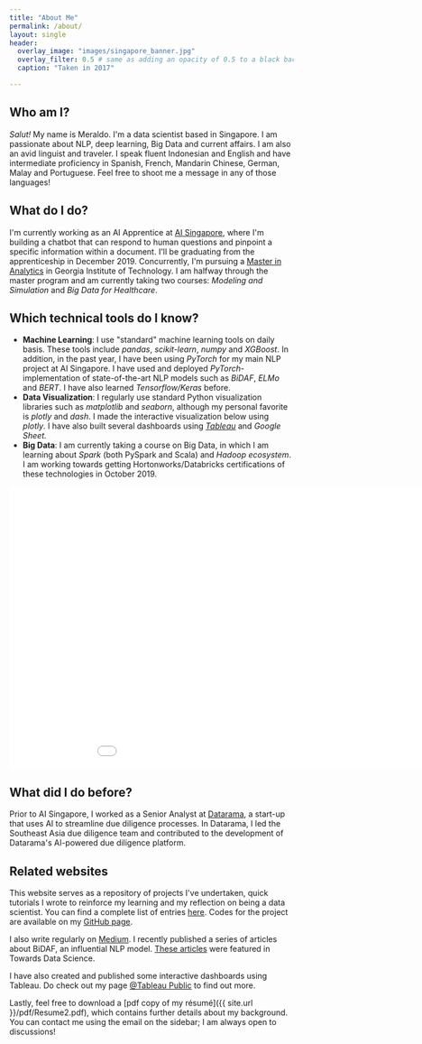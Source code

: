 ```yaml
---
title: "About Me"
permalink: /about/
layout: single
header:
  overlay_image: "images/singapore_banner.jpg"
  overlay_filter: 0.5 # same as adding an opacity of 0.5 to a black background
  caption: "Taken in 2017"

---
```

## Who am I?
 *Salut!* My name is Meraldo. I'm a data scientist based in Singapore. I am passionate about NLP, deep learning, Big Data and current affairs. I am also an avid linguist and traveler. I speak fluent Indonesian and English and have intermediate proficiency in  Spanish, French, Mandarin Chinese, German, Malay and Portuguese. Feel free to shoot me a message in any of those languages!

## What do I do?
I'm currently working as an AI Apprentice at [AI Singapore](https://www.aisingapore.org/), where I'm building a chatbot that can respond to human questions and pinpoint a specific information within a document. I'll be graduating from the apprenticeship in December 2019. Concurrently, I'm pursuing a [Master in Analytics](http://www.analytics.gatech.edu/) in Georgia Institute of Technology. I am halfway through the master program and am currently taking two courses: *Modeling and Simulation* and *Big Data for Healthcare*.

## Which technical tools do I know?
- **Machine Learning**: I use "standard" machine learning tools on daily basis. These tools include *pandas*, *scikit-learn*, *numpy* and *XGBoost*. In addition, in the past year, I have been using *PyTorch* for my main NLP project at AI Singapore. I have used and deployed *PyTorch*-implementation of state-of-the-art NLP models such as *BiDAF*, *ELMo* and *BERT*.  I have also learned *Tensorflow/Keras* before.
- **Data Visualization**: I regularly use standard Python visualization libraries such as *matplotlib* and *seaborn*, although my personal favorite is *plotly* and *dash*. I made the interactive visualization below using *plotly*. I have also built several dashboards using [*Tableau*](https://public.tableau.com/profile/meraldo.antonio#!/) and *Google Sheet.*
- **Big Data**: I am currently taking a course on Big Data, in which I am learning about *Spark* (both PySpark and Scala) and *Hadoop ecosystem*. I am working towards getting Hortonworks/Databricks certifications of these technologies in October 2019.

<p style="text-align: center;">
<iframe seamless frameborder="0" src="{{ site.url }}/graphs/expertise.html" width = '1000' height = '500' scrolling='no' ></iframe>   
</p>

## What did I do before?
Prior to AI Singapore, I worked as a Senior Analyst at [Datarama](https://datarama.com), a start-up that uses AI to streamline due diligence processes. In Datarama, I led the Southeast Asia due diligence team and contributed to the development of Datarama's AI-powered due diligence platform.

## Related websites
This website serves as a repository of projects I've undertaken, quick tutorials I wrote to reinforce my learning and my reflection on being a data scientist. You can find a complete list of entries <a href = "https://meraldoantonio.github.io/blogposts/">here</a>. Codes for the project are available on my [GitHub page](https://github.com/meraldoantonio).

I also write regularly on [Medium](https://medium.com/@meraldo.antonio). I recently published a series of articles about BiDAF, an influential NLP model. [These articles](https://towardsdatascience.com/modeling-and-output-layers-in-bidaf-an-illustrated-guide-with-minions-f2e101a10d83) were featured in Towards Data Science.

I have also created and published some interactive dashboards using Tableau. Do check out my page [@Tableau Public](https://public.tableau.com/profile/meraldo.antonio#!/) to find out more.

Lastly, feel free to download a [pdf copy of my résumé]({{ site.url }}/pdf/Resume2.pdf), which contains further details about my background. You can contact me using the email on the sidebar; I am always open to discussions!
